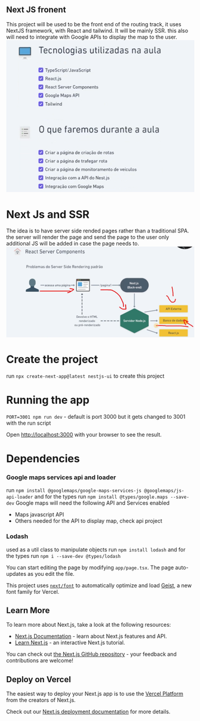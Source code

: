 ## Next JS fronent
This project will be used to be the front end of the routing track, it uses NextJS framework, with React and tailwind.
It will be mainly SSR.
this also will need to integrate with Google APIs to display the map to the user.
![1-overview.png](../images/1-overview.png)

# Next Js and SSR
The idea is to have server side rended pages rather than a traditional SPA. the server will render the page and send the page to the user
only additional JS will be added in case the page needs to.
![2-next-js-architecture.png](../images/2-next-js-architecture.png)


# Create the project 
run `npx create-next-app@latest nestjs-ui` to create this project

# Running the app
`PORT=3001 npm run dev` - default is port 3000 but it gets changed to 3001 with the run script

Open [http://localhost:3000](http://localhost:3000) with your browser to see the result.


# Dependencies
### Google maps services api and loader
run `npm install @googlemaps/google-maps-services-js @googlemaps/js-api-loader`
and for the types run `npm install @types/google.maps --save-dev`
Google maps will need the following API and Services enabled
* Maps javascript API
* Others needed for the API to display map, check api project

### Lodash
used as a util class to manipulate objects
run `npm install lodash` and for the types run `npm i --save-dev @types/lodash`
























You can start editing the page by modifying `app/page.tsx`. The page auto-updates as you edit the file.

This project uses [`next/font`](https://nextjs.org/docs/app/building-your-application/optimizing/fonts) to automatically optimize and load [Geist](https://vercel.com/font), a new font family for Vercel.
























## Learn More

To learn more about Next.js, take a look at the following resources:

- [Next.js Documentation](https://nextjs.org/docs) - learn about Next.js features and API.
- [Learn Next.js](https://nextjs.org/learn) - an interactive Next.js tutorial.

You can check out [the Next.js GitHub repository](https://github.com/vercel/next.js) - your feedback and contributions are welcome!

## Deploy on Vercel

The easiest way to deploy your Next.js app is to use the [Vercel Platform](https://vercel.com/new?utm_medium=default-template&filter=next.js&utm_source=create-next-app&utm_campaign=create-next-app-readme) from the creators of Next.js.

Check out our [Next.js deployment documentation](https://nextjs.org/docs/app/building-your-application/deploying) for more details.
